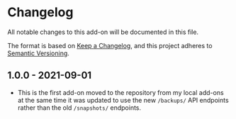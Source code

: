 # Changelog

All notable changes to this add-on will be documented in this file.

The format is based on [Keep a Changelog](https://keepachangelog.com/en/1.0.0/),
and this project adheres to [Semantic Versioning](https://semver.org/spec/v2.0.0.html).

## 1.0.0 - 2021-09-01

- This is the first add-on moved to the repository from my local add-ons at the same time it was updated to use the new `/backups/` API endpoints rather than the old `/snapshots/` endpoints.
